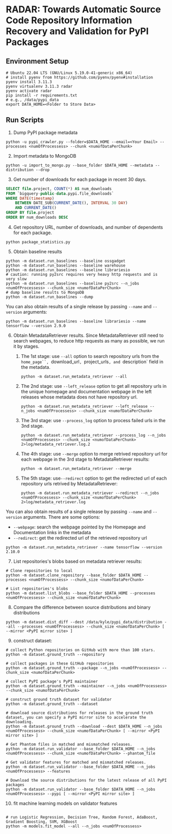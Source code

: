 # RADAR: Towards Automatic Source Code Repository Information Recovery and Validation for PyPI Packages

## Environment Setup
```shell
# Ubuntu 22.04 LTS (GNU/Linux 5.19.0-41-generic x86_64)
# install pyenv from https://github.com/pyenv/pyenv#installation
pyenv install 3.11.3
pyenv virtualenv 3.11.3 radar
pyenv activate radar
pip install -r requirements.txt
# e.g., /data/pypi_data
export DATA_HOME=<Folder to Store Data>
```

## Run Scripts
1. Dump PyPI package metadata
```shell
python -u pypi_crawler.py --folder=$DATA_HOME --email=<Your Email> --processes <numOfProcessess> --chunk <numofDataPerChunk>
```

2. Import metadata to MongoDB
```shell
python -u import_to_mongo.py --base_folder $DATA_HOME --metadata --distribution --drop
```

3. Get number of downloads for each package in recent 30 days.
```SQL
SELECT file.project, COUNT(*) AS num_downloads
FROM `bigquery-public-data.pypi.file_downloads`
WHERE DATE(timestamp)
    BETWEEN DATE_SUB(CURRENT_DATE(), INTERVAL 30 DAY)
    AND CURRENT_DATE()
GROUP BY file.project
ORDER BY num_downloads DESC
```

4. Get repository URL, number of downloads, and number of dependents for each package.
```shell
python package_statistics.py
```

5. Obtain baseline results
```shell
python -m dataset.run_baselines --baseline ossgadget
python -m dataset.run_baselines --baseline warehouse
python -m dataset.run_baselines --baseline librariesio
# caution: running py2src requires very heavy http requests and is very slow
python -m dataset.run_baselines --baseline py2src --n_jobs <numOfProcessess> --chunk_size <numofDataPerChunk>
# dump baseline results to MongoDB
python -m dataset.run_baselines --dump
```
You can also obtain results of a single release by passing `--name` and `--version` arguments:
```shell
python -m dataset.run_baselines --baseline librariesio --name tensorflow --version 2.9.0
```

6. Obtain MetadataRetriever results. Since MetadataRetriever still need to search webpages, to reduce http requests as many as possible, we run it by stages.

    1. The 1st stage: use `--all` option to search repository urls from the `home_page``, `download_url`, `project_urls`, and `description` field in the metadata.

        ```shell
        python -m dataset.run_metadata_retriever --all
        ```
    2. The 2nd stage: use `--left_release` option to get all repository urls in the unique homepage and documentation webpage in the left releases whose metadata does not have repository url.

        ```shell
        python -m dataset.run_metadata_retriever --left_release --n_jobs <numOfProcessess> --chunk_size <numofDataPerChunk>
        ```

    3. The 3rd stage: use `--process_log` option to process failed urls in the 3nd stage.

        ```shell
        python -m dataset.run_metadata_retriever --process_log --n_jobs <numOfProcessess> --chunk_size <numofDataPerChunk> 2>log/metadata_retriever.log.2
        ```

    4. The 4th stage: use `--merge` option to merge retrived repository url for each webpage in the 3rd stage to MetadataRetriever results:

        ```shell
        python -m dataset.run_metadata_retriever --merge
        ```

    5. The 5th stage: use`--redirect` option to get the redirected url of each repository urls retrived by MetadataRetriever:

        ```shell
        python -m dataset.run_metadata_retriever --redirect --n_jobs <numOfProcessess> --chunk_size <numofDataPerChunk> 2>log/metadata_retriever.log
        ```

You can also obtain results of a single release by passing `--name` and `--version` arguments. There are some options:

- `--webpage`: search the webpage pointed by the Homepage and Documentation links in the metadata
- `--redirect`: get the redirected url of the retrieved repository url

```shell
python -m dataset.run_metadata_retriever --name tensorflow --version 2.10.0
```

7. List repositories's blobs based on metadata retriever results:

```shell
# Clone repositories to local
python -m dataset.clone_repository --base_folder $DATA_HOME --processes <numOfProcessess> --chunk_size <numofDataPerChunk>

# List repositories's blobs
python -m dataset.list_blobs --base_folder $DATA_HOME --processes <numOfProcessess> --chunk_size <numofDataPerChunk>
```

8. Compare the difference between source distributions and binary distributions

```shell
python -m dataset.dist_diff --dest /data/kyle/pypi_data/distribution --all --processes <numOfProcessess> --chunk_size <numofDataPerChunk> [ --mirror <PyPI mirror site> ]
```

9.  construct dataset:

```shell
# collect Python repositories on GitHub with more than 100 stars.
python -m dataset.ground_truth --repository

# collect packages in these GitHub repositories
python -m dataset.ground_truth --package --n_jobs <numOfProcessess> --chunk_size <numofDataPerChunk>

# collect PyPI package's PyPI maintainer
python -m dataset.ground_truth --maintainer --n_jobs <numOfProcessess> --chunk_size <numofDataPerChunk>

# construct ground truth dataset for validator
python -m dataset.ground_truth --dataset

# download source distributions for releases in the ground truth dataset, you can specify a PyPI mirror site to accelerate the downloading.
python -m dataset.ground_truth --download --dest $DATA_HOME --n_jobs <numOfProcessess> --chunk_size <numofDataPerChunk> [ --mirror <PyPI mirror site> ]

# Get Phantom files in matched and mismatched releases.
python -m dataset.run_validator --base_folder $DATA_HOME --n_jobs <numOfProcessess> --chunk_size <numofDataPerChunk> --phantom_file

# Get validator features for matched and mismatched releases.
python -m dataset.run_validator --base_folder $DATA_HOME --n_jobs <numOfProcessess> --features

# Download the source distributions for the latest release of all PyPI packages
python -m dataset.run_validator --base_folder $DATA_HOME --n_jobs <numOfProcessess> --pypi [ --mirror <PyPI mirror site> ]
```

10.  fit machine learning models on validator features

```shell

# run Logistic Regression, Decision Tree, Random Forest, AdaBoost, Gradient Boosting, SVM, XGBoost
python -m models.fit_model --all --n_jobs <numOfProcessess>
```
